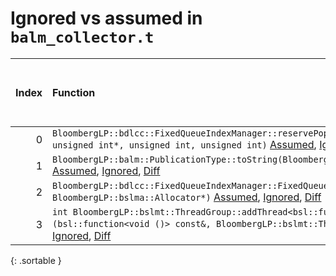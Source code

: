 # Ignored vs assumed in `balm_collector.t`

<script src="../sorttable.js"></script>
|   Index | Function                                                                                                                                                                                                                      |   Difference in number of lines |   Function size difference in bytes |   Number of lines in assumed build | Number of bytes in assumed build   |   Number of lines in ignored build | Number of bytes in ignored build   |
|--------:|:------------------------------------------------------------------------------------------------------------------------------------------------------------------------------------------------------------------------------|--------------------------------:|------------------------------------:|-----------------------------------:|:-----------------------------------|-----------------------------------:|:-----------------------------------|
|       0 | `BloombergLP::bdlcc::FixedQueueIndexManager::reservePopIndexForClear(unsigned int*, unsigned int*, unsigned int, unsigned int)` [Assumed](0.assume.s.txt), [Ignored](0.none.s.txt), [Diff](0.diff.html)                       |                               1 |                                   0 |                                288 | 4,244,000                          |                                288 | 4,244,352                          |
|       1 | `BloombergLP::balm::PublicationType::toString(BloombergLP::balm::PublicationType::Value)` [Assumed](1.assume.s.txt), [Ignored](1.none.s.txt), [Diff](1.diff.html)                                                             |                              -5 |                                 -16 |                                 16 | 4,232,608                          |                                 32 | 4,232,608                          |
|       2 | `BloombergLP::bdlcc::FixedQueueIndexManager::FixedQueueIndexManager(unsigned long, BloombergLP::bslma::Allocator*)` [Assumed](2.assume.s.txt), [Ignored](2.none.s.txt), [Diff](2.diff.html)                                   |                             -13 |                                 -32 |                                208 | 4,243,024                          |                                240 | 4,243,344                          |
|       3 | `int BloombergLP::bslmt::ThreadGroup::addThread<bsl::function<void ()> >(bsl::function<void ()> const&, BloombergLP::bslmt::ThreadAttributes const&)` [Assumed](3.assume.s.txt), [Ignored](3.none.s.txt), [Diff](3.diff.html) |                             -68 |                                -304 |                                192 | 4,240,448                          |                                496 | 4,240,496                          |
{: .sortable }
